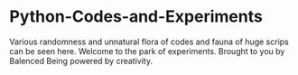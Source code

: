 # Python-Codes-and-Experiments
Various randomness and unnatural flora of codes and fauna of huge scrips can be seen here. Welcome to the park of experiments. Brought to you by Balenced Being powered by creativity.
